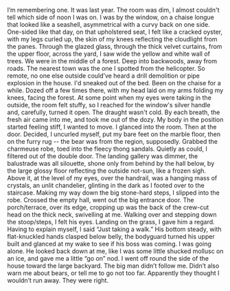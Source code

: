 I’m remembering one. It was last year. The room was dim, I almost couldn't tell which side of noon I was on. I was by the window, on a chaise longue that looked like a seashell, asymmetrical with a curvy back on one side. One-sided like that day, on that upholstered seat, I felt like a cracked oyster, with my legs curled up, the skin of my knees reflecting the cloudlight from the panes. Through the glazed glass, through the thick velvet curtains, from the upper floor, across the yard, I saw wide the yellow and white wall of trees. We were in the middle of a forest. Deep into backwoods, away from roads. The nearest town was the one I spotted from the helicopter. So remote, no one else outside could’ve heard a drill demolition or pipe explosion in the house.
I'd sneaked out of the bed. Been on the chaise for a while. Dozed off a few times there, with my head laid on my arms folding my knees, facing the forest. At some point when my eyes were taking in the outside, the room felt stuffy, so I reached for the window's silver handle and, carefully, turned it open.
The draught wasn't cold. By each breath, the fresh air came into me, and took me out of the dozy. My body in the position started feeling stiff, I wanted to move.
I glanced into the room. Then at the door.
Decided, I uncurled myself, put my bare feet on the marble floor, then on the furry rug -- the bear was from the region, supposedly. Grabbed the charmeuse robe, toed into the fleecy thong sandals. Quietly as could, I filtered out of the double door.
The landing gallery was dimmer, the balustrade was all silouette, shone only from behind by the hall below, by the large glossy floor reflecting the outside not-sun, like a frozen sigh. Above it, at the level of my eyes, over the handrail, was a hanging mass of crystals, an unlit chandelier, glinting in the dark as I footed over to the staircase.
Making my way down the big stone-hard steps, I slipped into the robe. Crossed the empty hall, went out the big entrance door.
The porch/terrace, over its edge, cropping up was the back of the crew-cut head on the thick neck, swivelling at me. Walking over and stepping down the stoop/steps, I felt his eyes.
Landing on the grass, I gave him a regard. Having to explain myself, I said “Just taking a walk.”
His bottom steady, with flat-knuckled hands clasped below belly, the bodyguard turned his upper built and glanced at my wake to see if his boss was coming. I was going alone. He looked back down at me, like I was some little shucked mollusc on an ice, and gave me a little “go on” nod.
I went off round the side of the house toward the large backyard. The big man didn’t follow me. Didn’t also warn me about bears, or tell me to go not too far. Apparently they thought I wouldn’t run away. They were right.